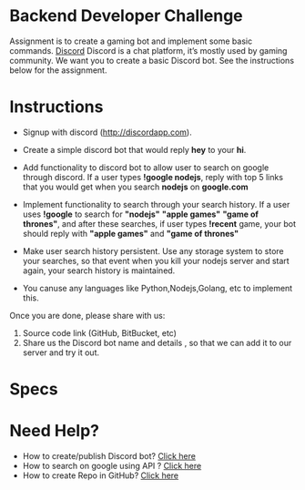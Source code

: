 # Backend Developer Challenge

Assignment is to create a gaming bot and implement some basic commands. [Discord](https://discordapp.com/) Discord is a chat platform, it’s mostly used by gaming community. We want you to create a basic Discord bot. See the instructions below for the assignment.

# Instructions

* Signup with discord (http://discordapp.com). 

* Create a simple discord bot that would reply **hey** to your **hi**. 

* Add functionality to discord bot to allow user to search on google through discord. If a user types **!google nodejs**, reply with top 5 links that you would get when you search **nodejs** on **google.com**

* Implement functionality to search through your search history. If a user uses **!google** to search for **"nodejs"** **"apple games"** **"game of thrones"**, and after these searches, if user types **!recent** game, your bot should reply with **"apple games"** and **"game of thrones"**

* Make user search history persistent. Use any storage system to store your searches, so that event when you kill your nodejs server and start again, your search history is maintained.

* You canuse any languages like Python,Nodejs,Golang, etc to implement this.

Once you are done, please share with us:
1. Source code link (GitHub, BitBucket, etc)
2. Share us the Discord bot name and details , so that we can add it to our server and try it out.

# Specs

# Need Help?

* How to create/publish Discord bot? [Click here](https://www.google.com/search?q=steps+to+create+discord+bot)
* How to search on google using API ? [Click here](https://www.google.com/search?q=google+search+api)
* How to create Repo in GitHub? [Click here](https://guides.github.com/activities/hello-world/) 
